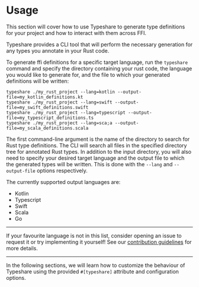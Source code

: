 # Usage

This section will cover how to use Typeshare to generate type definitions for your project and how to interact with them across FFI. 

Typeshare provides a CLI tool that will perform the necessary generation for any types you annotate in your Rust code.

To generate ffi definitions for a specific target language, run the `typeshare` command and specify the directory containing your rust code, the language you would like to generate for, and the file to which your generated definitions will be written:
```
typeshare ./my_rust_project --lang=kotlin --output-file=my_kotlin_definitions.kt
typeshare ./my_rust_project --lang=swift --output-file=my_swift_definitions.swift
typeshare ./my_rust_project --lang=typescript --output-file=my_typescript_definitions.ts
typeshare ./my_rust_project --lang=sca;a --output-file=my_scala_definitions.scala
```
The first command-line argument is the name of the directory to search for Rust type definitions. The CLI will search all files in the specified directory tree for annotated Rust types. In addition to the input directory, you will also need to specify your desired target language and the output file to which the generated types will be written. This is done with the `--lang` and `--output-file` options respectively.

The currently supported output languages are:

- Kotlin
- Typescript
- Swift
- Scala
- Go

---
If your favourite language is not in this list, consider opening an issue to request it or try implementing it yourself! See our [contribution guidelines](../contributing.md) for more details.

---

In the following sections, we will learn how to customize the behaviour of Typeshare using the provided `#[typeshare]` attribute and configuration options.
